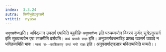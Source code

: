 ```yaml
---
index:  3.3.24
sutra:  श्रिणीभुवोऽनुपसर्गे
vritti:  nyasa
---
```


`अनुपसर्गेभ्यः`इति। अविद्यमान उपसर्ग एषामिति बहुव्रीहिः `अनुपसर्गेभ्यः` इति पञ्चम्यन्तेन विवरणं कुर्वन् सूत्रेऽनुपसर्ग इति सुब्व्यत्ययेन एषा सप्तमीति दर्शयति।
`कथं प्रभावो राज्ञः` इति। अनुपसर्गवचनादिह प्रशब्द उपसर्ग उपपदे न भवितव्यमिति भावः। `प्कथं च--काशिकाफ् कथं नयो राज्ञः` इति। अनुपसर्गाद्घञात्र भवितव्यमिति मन्यते।।

